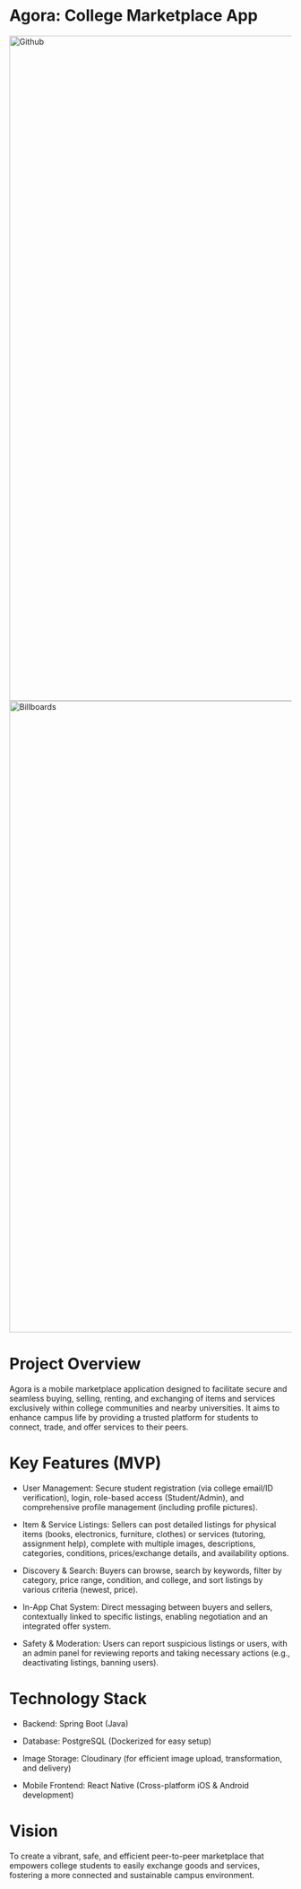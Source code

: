 # Agora: College Marketplace App

<img width="1823" height="1186" alt="Github" src="https://github.com/user-attachments/assets/61b53c21-6bde-42ea-ab71-73d18c61293f" />



<img width="1501" height="1126" alt="Billboards" src="https://github.com/user-attachments/assets/c86099e4-8d7a-42e0-bdab-7be1b35288da" />

# Project Overview
Agora is a mobile marketplace application designed to facilitate secure and seamless buying, selling, renting, and exchanging of items and services exclusively within college communities and nearby universities. It aims to enhance campus life by providing a trusted platform for students to connect, trade, and offer services to their peers.

# Key Features (MVP)
- User Management: Secure student registration (via college email/ID verification), login, role-based access (Student/Admin), and comprehensive profile management (including profile pictures).

- Item & Service Listings: Sellers can post detailed listings for physical items (books, electronics, furniture, clothes) or services (tutoring, assignment help), complete with multiple images, descriptions, categories, conditions, prices/exchange details, and availability options.

- Discovery & Search: Buyers can browse, search by keywords, filter by category, price range, condition, and college, and sort listings by various criteria (newest, price).

- In-App Chat System: Direct messaging between buyers and sellers, contextually linked to specific listings, enabling negotiation and an integrated offer system.

- Safety & Moderation: Users can report suspicious listings or users, with an admin panel for reviewing reports and taking necessary actions (e.g., deactivating listings, banning users).

# Technology Stack
- Backend: Spring Boot (Java)

- Database: PostgreSQL (Dockerized for easy setup)

- Image Storage: Cloudinary (for efficient image upload, transformation, and delivery)

- Mobile Frontend: React Native (Cross-platform iOS & Android development)

# Vision
To create a vibrant, safe, and efficient peer-to-peer marketplace that empowers college students to easily exchange goods and services, fostering a more connected and sustainable campus environment.

